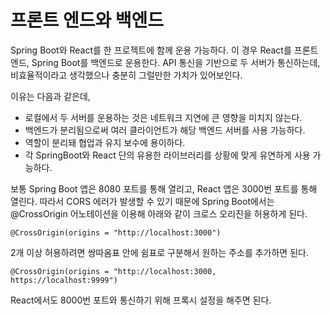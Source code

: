 
# 프론트 엔드와 백엔드

Spring Boot와 React를 한 프로젝트에 함께 운용 가능하다.
이 경우 React를 프론트 엔드, Spring Boot를 백엔드로 운용한다. API 통신을 기반으로 두 서버가 통신하는데, 비효율적이라고 생각했으나 충분히 그럴만한 가치가 있어보인다.

이유는 다음과 같은데,
* 로컬에서 두 서버를 운용하는 것은 네트워크 지연에 큰 영향을 미치지 않는다.
* 백엔드가 분리됨으로써 여러 클라이언트가 해당 백엔드 서버를 사용 가능하다.
* 역할이 분리돼 협업과 유지 보수에 용이하다.
* 각 SpringBoot와 React 단의 유용한 라이브러리를 상황에 맞게 유연하게 사용 가능하다.

보통 Spring Boot 앱은 8080 포트를 통해 열리고, React 앱은 3000번 포트를 통해 열린다.
따라서 CORS 에러가 발생할 수 있기 때문에 Spring Boot에서는 @CrossOrigin 어노테이션을 이용해 아래와 같이 크로스 오리진을 허용하게 된다.

`@CrossOrigin(origins = "http://localhost:3000")`

2개 이상 허용하려면 쌍따옴표 안에 쉼표로 구분해서 원하는 주소를 추가하면 된다.

`@CrossOrigin(origins = "http://localhost:3000, https://localhost:9999")`

React에서도 8000번 포트와 통신하기 위해 프록시 설정을 해주면 된다.
